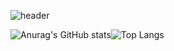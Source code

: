 
  
![header](https://capsule-render.vercel.app/api?height=180&text=Cheon%20Sejun&fontColor=black&fontSize=65&fontAlign=50&fontAlignY=60&color=gradient&customColorList=12&type=Wave&animation=fadeIn)



  
![Anurag's GitHub stats](https://github-readme-stats.vercel.app/api?username=csjun9900&show_icons=true&theme=github_dark )![Top Langs](https://github-readme-stats.vercel.app/api/top-langs/?username=csjun9900&layout=compact&theme=github_dark )

<div align=center>
  
<!-- <img src="https://img.shields.io/badge/-React-%2361DAFB?style=flat-square&logo=React&logoColor=white"/></a> -->
<!-- <img src="https://img.shields.io/badge/-Next-green?style=flat-square&logo=Next&logoColor=white"/></a> -->

  </div>



